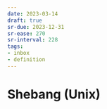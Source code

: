 ```yaml
---
date: 2023-03-14
draft: true
sr-due: 2023-12-31
sr-ease: 270
sr-interval: 228
tags:
- inbox
- definition
---
```


# Shebang (Unix)